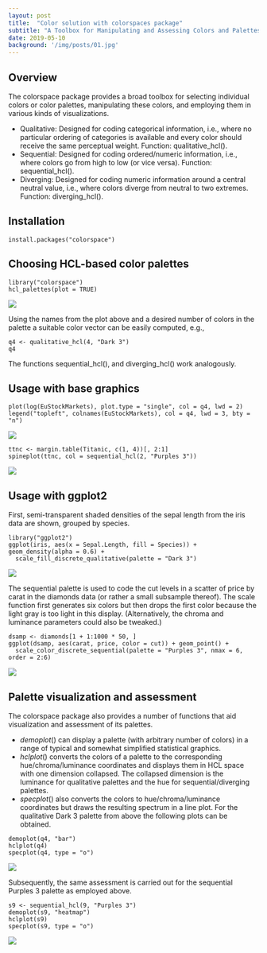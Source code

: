 ```yaml
---
layout: post
title:  "Color solution with colorspaces package"
subtitle: "A Toolbox for Manipulating and Assessing Colors and Palettes"
date: 2019-05-10  
background: '/img/posts/01.jpg'
---
```

        
## Overview

The colorspace package provides a broad toolbox for selecting individual colors or color palettes, manipulating these colors, and employing them in various kinds of visualizations.

- Qualitative: Designed for coding categorical information, i.e., where no particular ordering of categories is available and every color should receive the same perceptual weight. Function: qualitative_hcl().
- Sequential: Designed for coding ordered/numeric information, i.e., where colors go from high to low (or vice versa). Function: sequential_hcl().
- Diverging: Designed for coding numeric information around a central neutral value, i.e., where colors diverge from neutral to two extremes. Function: diverging_hcl().

## Installation

```
install.packages("colorspace")
```

## Choosing HCL-based color palettes

```
library("colorspace")
hcl_palettes(plot = TRUE)
```

![](https://microbma.github.io/img/posts/colorspace/hcl.png)

Using the names from the plot above and a desired number of colors in the palette a suitable color vector can be easily computed, e.g.,
```
q4 <- qualitative_hcl(4, "Dark 3")
q4
```
The functions sequential_hcl(), and diverging_hcl() work analogously. 

## Usage with base graphics

```
plot(log(EuStockMarkets), plot.type = "single", col = q4, lwd = 2)
legend("topleft", colnames(EuStockMarkets), col = q4, lwd = 3, bty = "n")
```

![](https://microbma.github.io/img/posts/colorspace/p1.png)

```
ttnc <- margin.table(Titanic, c(1, 4))[, 2:1]
spineplot(ttnc, col = sequential_hcl(2, "Purples 3"))
```

![](https://microbma.github.io/img/posts/colorspace/p2.png)

## Usage with ggplot2

First, semi-transparent shaded densities of the sepal length from the iris data are shown, grouped by species.
```
library("ggplot2")
ggplot(iris, aes(x = Sepal.Length, fill = Species)) + geom_density(alpha = 0.6) +
  scale_fill_discrete_qualitative(palette = "Dark 3")
```

![](https://microbma.github.io/img/posts/colorspace/p3.png)

The sequential palette is used to code the cut levels in a scatter of price by carat in the diamonds data (or rather a small subsample thereof). The scale function first generates six colors but then drops the first color because the light gray is too light in this display. (Alternatively, the chroma and luminance parameters could also be tweaked.)
```
dsamp <- diamonds[1 + 1:1000 * 50, ]
ggplot(dsamp, aes(carat, price, color = cut)) + geom_point() +
  scale_color_discrete_sequential(palette = "Purples 3", nmax = 6, order = 2:6)
```

![](https://microbma.github.io/img/posts/colorspace/p4.png)

## Palette visualization and assessment

The colorspace package also provides a number of functions that aid visualization and assessment of its palettes.

- $demoplot()$ can display a palette (with arbitrary number of colors) in a range of typical and somewhat simplified statistical graphics.
- $hclplot()$ converts the colors of a palette to the corresponding hue/chroma/luminance coordinates and displays them in HCL space with one dimension collapsed. The collapsed dimension is the luminance for qualitative palettes and the hue for sequential/diverging palettes.
- $specplot()$ also converts the colors to hue/chroma/luminance coordinates but draws the resulting spectrum in a line plot.
For the qualitative Dark 3 palette from above the following plots can be obtained.

```
demoplot(q4, "bar")
hclplot(q4)
specplot(q4, type = "o")
```

![](https://microbma.github.io/img/posts/colorspace/p5.png)

Subsequently, the same assessment is carried out for the sequential Purples 3 palette as employed above.

```
s9 <- sequential_hcl(9, "Purples 3")
demoplot(s9, "heatmap")
hclplot(s9)
specplot(s9, type = "o")
```

![](https://microbma.github.io/img/posts/colorspace/p6.png)
        
        
        
        
        
        
        
        